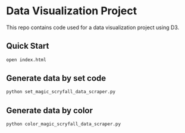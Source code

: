 # Data Visualization Project

This repo contains code used for a data visualization project using D3.

## Quick Start

```sh
open index.html
```

## Generate data by set code

```sh
python set_magic_scryfall_data_scraper.py
```

## Generate data by color

```sh
python color_magic_scryfall_data_scraper.py
```
